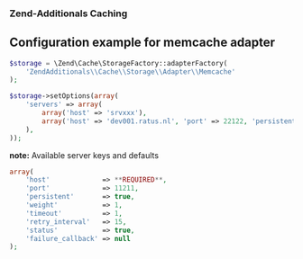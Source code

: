 ### Zend-Additionals Caching

## Configuration example for memcache adapter

```php
$storage = \Zend\Cache\StorageFactory::adapterFactory(
    'ZendAdditionals\\Cache\\Storage\\Adapter\\Memcache'
);

$storage->setOptions(array(
    'servers' => array(
        array('host' => 'srvxxx'),
        array('host' => 'dev001.ratus.nl', 'port' => 22122, 'persistent' => false),
    ),
));
```

**note:** Available server keys and defaults
```php
array(
    'host'             => **REQUIRED**,
    'port'             => 11211,
    'persistent'       => true,
    'weight'           => 1,
    'timeout'          => 1,
    'retry_interval'   => 15,
    'status'           => true,
    'failure_callback' => null
);
```

